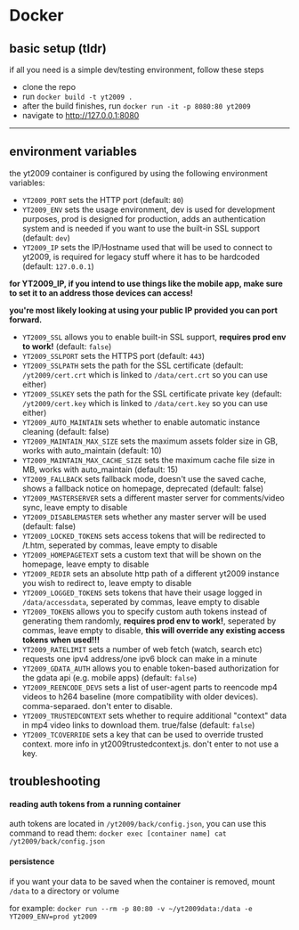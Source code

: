 # Docker
## basic setup (tldr)
if all you need is a simple dev/testing environment, follow these steps
- clone the repo
- run `docker build -t yt2009 .`
- after the build finishes, run `docker run -it -p 8080:80 yt2009`
- navigate to http://127.0.0.1:8080

---

## environment variables
the yt2009 container is configured by using the following environment variables:
- `YT2009_PORT` sets the HTTP port (default: `80`)
- `YT2009_ENV` sets the usage environment, dev is used for development purposes, prod is designed for production, adds an authentication system and is needed if you want to use the built-in SSL support (default: `dev`)
- `YT2009_IP` sets the IP/Hostname used that will be used to connect to yt2009, is required for legacy stuff where it has to be hardcoded (default: `127.0.0.1`)

**for YT2009_IP, if you intend to use things like the mobile app, make sure to set it to an address those devices can access!**

**you're most likely looking at using your public IP provided you can port forward.**

- `YT2009_SSL` allows you to enable built-in SSL support, **requires prod env to work!** (default: `false`)
- `YT2009_SSLPORT` sets the HTTPS port (default: `443`)
- `YT2009_SSLPATH` sets the path for the SSL certificate (default: `/yt2009/cert.crt` which is linked to `/data/cert.crt` so you can use either)
- `YT2009_SSLKEY` sets the path for the SSL certificate private key (default: `/yt2009/cert.key` which is linked to `/data/cert.key` so you can use either)
- `YT2009_AUTO_MAINTAIN` sets whether to enable automatic instance cleaning (default: false)
- `YT2009_MAINTAIN_MAX_SIZE` sets the maximum assets folder size in GB, works with auto_maintain (default: 10)
- `YT2009_MAINTAIN_MAX_CACHE_SIZE` sets the maximum cache file size in MB, works with auto_maintain (default: 15)
- `YT2009_FALLBACK` sets fallback mode, doesn't use the saved cache, shows a fallback notice on homepage, deprecated (default: false)
- `YT2009_MASTERSERVER` sets a different master server for comments/video sync, leave empty to disable
- `YT2009_DISABLEMASTER` sets whether any master server will be used (default: false)
- `YT2009_LOCKED_TOKENS` sets access tokens that will be redirected to /t.htm, seperated by commas, leave empty to disable
- `YT2009_HOMEPAGETEXT` sets a custom text that will be shown on the homepage, leave empty to disable
- `YT2009_REDIR` sets an absolute http path of a different yt2009 instance you wish to redirect to, leave empty to disable
- `YT2009_LOGGED_TOKENS` sets tokens that have their usage logged in `/data/accessdata`, seperated by commas, leave empty to disable
- `YT2009_TOKENS` allows you to specify custom auth tokens instead of generating them randomly, **requires prod env to work!**, seperated by commas, leave empty to disable, **this will override any existing access tokens when used!!!**
- `YT2009_RATELIMIT` sets a number of web fetch (watch, search etc) requests one ipv4 address/one ipv6 block can make in a minute
- `YT2009_GDATA_AUTH` allows you to enable token-based authorization for the gdata api (e.g. mobile apps) (default: `false`)
- `YT2009_REENCODE_DEVS` sets a list of user-agent parts to reencode mp4 videos to h264 baseline (more compatibility with older devices). comma-separaed. don't enter to disable.
- `YT2009_TRUSTEDCONTEXT` sets whether to require additional "context" data in mp4 video links to download them. true/false (default: `false`)
- `YT2009_TCOVERRIDE` sets a key that can be used to override trusted context. more info in yt2009trustedcontext.js. don't enter to not use a key.

## troubleshooting
#### reading auth tokens from a running container

auth tokens are located in `/yt2009/back/config.json`, you can use this command to read them: `docker exec [container name] cat /yt2009/back/config.json`

#### persistence

if you want your data to be saved when the container is removed, mount `/data` to a directory or volume

for example: `docker run --rm -p 80:80 -v ~/yt2009data:/data -e YT2009_ENV=prod yt2009`
